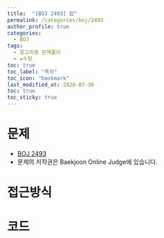 ```yaml
---
title:  "[BOJ 2493] 탑"
permalink: /categories/boj/2493
author_profile: true
categories:
  - BOJ
tags:
  - 알고리즘 문제풀이
  - ★수정
toc: true
toc_label: "목차"
toc_icon: "bookmark"
last_modified_at: 2020-07-30
toc: true
toc_sticky: true
---
```

# 문제
* [BOJ 2493]()
* 문제의 저작권은 Baekjoon Online Judge에 있습니다.  

# 접근방식 


# 코드
```java

```